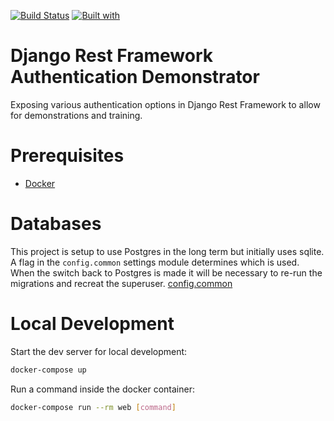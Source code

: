 [![Build Status](https://travis-ci.org/shearichard/drf-cc-sandbox.svg?branch=master)](https://travis-ci.org/shearichard/drf-cc-sandbox)
[![Built with](https://img.shields.io/badge/Built_with-Cookiecutter_Django_Rest-F7B633.svg)](https://github.com/agconti/cookiecutter-django-rest)

# Django Rest Framework Authentication Demonstrator

Exposing various authentication options in Django Rest Framework to allow for demonstrations and training.

# Prerequisites

- [Docker](https://docs.docker.com/docker-for-mac/install/)  

# Databases
This project is setup to use Postgres in the long term but initially uses sqlite. A flag in the `config.common` settings module determines which is used. When the switch back to Postgres is made it will be necessary to re-run the migrations and recreat the superuser. 
[config.common](drf-cc-sandbox/config/common.py)

# Local Development

Start the dev server for local development:
```bash
docker-compose up
```

Run a command inside the docker container:

```bash
docker-compose run --rm web [command]
```
